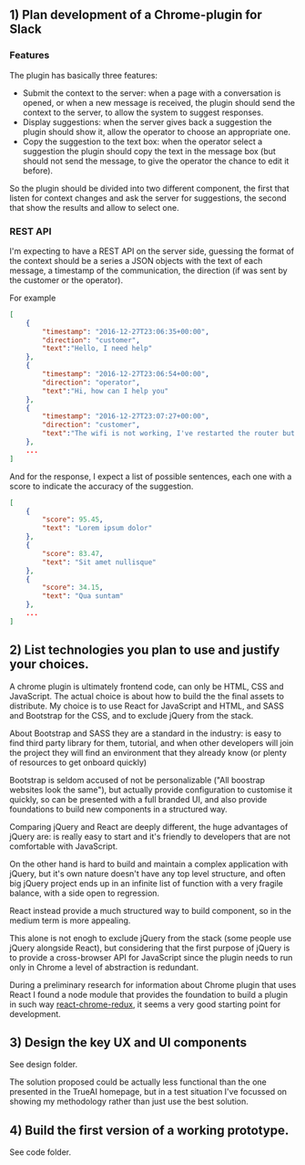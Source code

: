 ## 1) Plan development of a Chrome-plugin for Slack

### Features

The plugin has basically three features:

- Submit the context to the server: when a page with a conversation is opened, or when a new message is received, the plugin should send the context to the server, to allow the system to suggest responses.
- Display suggestions: when the server gives back a suggestion the plugin should show it, allow the operator to choose an appropriate one.
- Copy the suggestion to the text box: when the operator select a suggestion the plugin should copy the text in the message box (but should not send the message, to give the operator the chance to edit it before).

So the plugin should be divided into two different component, the first that listen for context changes and ask the server for suggestions, the second that show the results and allow to select one.

### REST API

I'm expecting to have a REST API on the server side, guessing the format of the context should be a series a JSON objects with the text of each message, a timestamp of the communication, the direction (if was sent by the customer or the operator).

For example

```json
[
    {
        "timestamp": "2016-12-27T23:06:35+00:00",
        "direction": "customer",
        "text":"Hello, I need help"
    },
    {
        "timestamp": "2016-12-27T23:06:54+00:00",
        "direction": "operator",
        "text":"Hi, how can I help you"
    },
    {
        "timestamp": "2016-12-27T23:07:27+00:00",
        "direction": "customer",
        "text":"The wifi is not working, I've restarted the router but nothing... all the lights are orange"
    },
    ...
]
```

And for the response, I expect a list of possible sentences, each one with a score to indicate the accuracy of the suggestion.

```json
[
    {
        "score": 95.45,
        "text": "Lorem ipsum dolor"
    },
    {
        "score": 83.47,
        "text": "Sit amet nullisque"
    },
    {
        "score": 34.15,
        "text": "Qua suntam"
    },
    ...
]
```


## 2) List technologies you plan to use and justify your choices.

A chrome plugin is ultimately frontend code, can only be HTML, CSS and JavaScript. The actual choice is about how to build the the final assets to distribute.
My choice is to use React for JavaScript and HTML, and SASS and Bootstrap for the CSS, and to exclude jQuery from the stack.

About Bootstrap and SASS they are a standard in the industry: is easy to find third party library for them, tutorial, and when other developers will join the project they will find an environment that they already know (or plenty of resources to get onboard quickly)

Bootstrap is seldom accused of not be personalizable ("All boostrap websites look the same"), but actually provide configuration to customise it quickly, so can be presented with a full branded UI, and also provide foundations to build new components in a structured way.

Comparing jQuery and React are deeply different, the huge advantages of jQuery are: is really easy to start and it's friendly to developers that are not comfortable with JavaScript.

On the other hand is hard to build and maintain a complex application with jQuery, but it's own nature doesn't have any top level structure, and often big jQuery project ends up in an infinite list of function with a very fragile balance, with a side open to regression.

React instead provide a much structured way to build component, so in the medium term is more appealing.

This alone is not enogh to exclude jQuery from the stack (some people use jQuery alongside React), but considering that the first purpose of jQuery is to provide a cross-browser API for JavaScript since the plugin needs to run only in Chrome a level of abstraction is redundant.

During a preliminary research for information about Chrome plugin that uses React I found a node module that provides the foundation to build a plugin in such way [react-chrome-redux](https://www.npmjs.com/package/react-chrome-redux), it seems a very good starting point for development.


## 3) Design the key UX and UI components

See design folder.

The solution proposed could be actually less functional than the one presented in the TrueAI homepage, but in a test situation I've focussed on showing my methodology rather than just use the best solution.

## 4) Build the first version of a working prototype.

See code folder.
